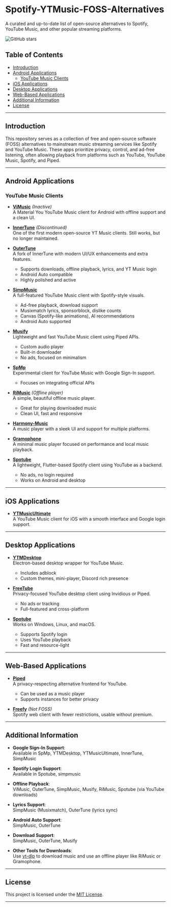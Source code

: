 # Spotify-YTMusic-FOSS-Alternatives

A curated and up-to-date list of open-source alternatives to Spotify, YouTube Music, and other popular streaming platforms.

![GitHub stars](https://img.shields.io/github/stars/RohithPai07/Spotify-YTMusic-FOSS-Alternatives?style=social)

## Table of Contents
- [Introduction](#introduction)
- [Android Applications](#android-applications)
  - [YouTube Music Clients](#youtube-music-clients)
- [iOS Applications](#ios-applications)
- [Desktop Applications](#desktop-applications)
- [Web-Based Applications](#web-based-applications)
- [Additional Information](#additional-information)
- [License](#license)

---

## Introduction

This repository serves as a collection of free and open-source software (FOSS) alternatives to mainstream music streaming services like Spotify and YouTube Music. These apps prioritize privacy, control, and ad-free listening, often allowing playback from platforms such as YouTube, YouTube Music, Spotify, and Piped.

---

## Android Applications

### YouTube Music Clients

- **[ViMusic](https://github.com/vfsfitvnm/ViMusic)** *(Inactive)*  
  A Material You YouTube Music client for Android with offline support and a clean UI.

- **[InnerTune](https://github.com/Z-huang/InnerTune)** *(Discontinued)*  
  One of the first modern open-source YT Music clients. Still works, but no longer maintained.

- **[OuterTune](https://github.com/OuterTune/OuterTune)**  
  A fork of InnerTune with modern UI/UX enhancements and extra features.  
  - Supports downloads, offline playback, lyrics, and YT Music login  
  - Android Auto compatible  
  - Highly polished and active

- **[SimpMusic](https://github.com/maxrave-dev/SimpMusic)**  
  A full-featured YouTube Music client with Spotify-style visuals.  
  - Ad-free playback, download support  
  - Musixmatch lyrics, sponsorblock, dislike counts  
  - Canvas (Spotify-like animations), AI recommendations  
  - Android Auto supported

- **[Musify](https://github.com/gokadzev/Musify)**  
  Lightweight and fast YouTube Music client using Piped APIs.  
  - Custom audio player  
  - Built-in downloader  
  - No ads, focused on minimalism

- **[SpMp](https://github.com/toasterofbread/spmp)**  
  Experimental client for YouTube Music with Google Sign-In support.  
  - Focuses on integrating official APIs

- **[RiMusic](https://github.com/fast4x/RiMusic)** *(Offline player)*  
  A simple, beautiful offline music player.  
  - Great for playing downloaded music  
  - Clean UI, fast and responsive

- **[Harmony-Music](https://github.com/anandnet/Harmony-Music)**  
  A music player with a sleek UI and support for multiple platforms.

- **[Gramophone](https://github.com/Akanetan/Gramophone)**  
  A minimal music player focused on performance and local music playback.

- **[Spotube](https://github.com/KRTirtho/spotube)**  
  A lightweight, Flutter-based Spotify client using YouTube as a backend.  
  - No ads, no login required  
  - Works on Android and desktop

---

## iOS Applications

- **[YTMusicUltimate](https://github.com/dayanch96/YTMusicUltimate)**  
  A YouTube Music client for iOS with a smooth interface and Google login support.

---

## Desktop Applications

- **[YTMDesktop](https://github.com/th-ch/youtube-music)**  
  Electron-based desktop wrapper for YouTube Music.  
  - Includes adblock  
  - Custom themes, mini-player, Discord rich presence

- **[FreeTube](https://github.com/FreeTubeApp/FreeTube)**  
  Privacy-focused YouTube desktop client using Invidious or Piped.  
  - No ads or tracking  
  - Full-featured and cross-platform

- **[Spotube](https://github.com/KRTirtho/spotube)**  
  Works on Windows, Linux, and macOS.  
  - Supports Spotify login  
  - Uses YouTube playback  
  - Fast and resource-light

---

## Web-Based Applications

- **[Piped](https://piped.video)**  
  A privacy-respecting alternative frontend for YouTube.  
  - Can be used as a music player  
  - Supports instances for better privacy

- **[Freefy](https://freefy.app)** *(Not FOSS)*  
  Spotify web client with fewer restrictions, usable without premium.

---

## Additional Information

- **Google Sign-In Support**:  
  Available in SpMp, YTMDesktop, YTMusicUltimate, InnerTune, SimpMusic

- **Spotify Login Support**:  
  Available in Spotube, simpmusic

- **Offline Playback**:  
  ViMusic, OuterTune, SimpMusic, Musify, RiMusic, Spotube (via YouTube downloads)

- **Lyrics Support**:  
  SimpMusic (Musixmatch), OuterTune (lyrics sync)

- **Android Auto Support**:  
  SimpMusic, OuterTune

- **Download Support**:  
  SimpMusic, OuterTune, Musify

- **Other Tools for Downloads**:  
  Use [yt-dlp](https://github.com/yt-dlp/yt-dlp) to download music and use an offline player like RiMusic or Gramophone.

---

## License

This project is licensed under the [MIT License](LICENSE).

---
